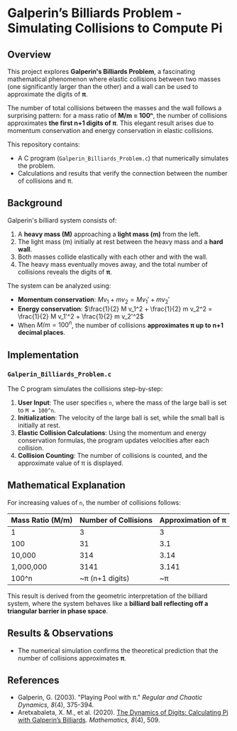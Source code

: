 # Galperin’s Billiards Problem - Simulating Collisions to Compute Pi

## Overview

This project explores **Galperin's Billiards Problem**, a fascinating mathematical phenomenon where elastic collisions between two masses (one significantly larger than the other) and a wall can be used to approximate the digits of **π**. 

The number of total collisions between the masses and the wall follows a surprising pattern: for a mass ratio of **M/m = 100ⁿ**, the number of collisions approximates **the first n+1 digits of π**. This elegant result arises due to momentum conservation and energy conservation in elastic collisions.

This repository contains:
- A C program (`Galperin_Billiards_Problem.c`) that numerically simulates the problem.
- Calculations and results that verify the connection between the number of collisions and π.

## Background

Galperin's billiard system consists of:
1. A **heavy mass (M)** approaching a **light mass (m)** from the left.
2. The light mass (m) initially at rest between the heavy mass and a **hard wall**.
3. Both masses collide elastically with each other and with the wall.
4. The heavy mass eventually moves away, and the total number of collisions reveals the digits of **π**.

The system can be analyzed using:
- **Momentum conservation**: $M v_1 + m v_2 = M v_1' + m v_2'$
- **Energy conservation**: $\frac{1}{2} M v_1^2 + \frac{1}{2} m v_2^2 = \frac{1}{2} M v_1'^2 + \frac{1}{2} m v_2'^2$
- When $M/m = 100^n$, the number of collisions **approximates π up to n+1 decimal places**.

## Implementation

### `Galperin_Billiards_Problem.c`

The C program simulates the collisions step-by-step:

1. **User Input**: The user specifies `n`, where the mass of the large ball is set to `M = 100^n`.
2. **Initialization**: The velocity of the large ball is set, while the small ball is initially at rest.
3. **Elastic Collision Calculations**: Using the momentum and energy conservation formulas, the program updates velocities after each collision.
4. **Collision Counting**: The number of collisions is counted, and the approximate value of π is displayed.


## Mathematical Explanation

For increasing values of `n`, the number of collisions follows:

| Mass Ratio (M/m) | Number of Collisions | Approximation of π |
|-----------------|--------------------|--------------------|
| 1              | 3                  | 3                 |
| 100            | 31                 | 3.1               |
| 10,000         | 314                | 3.14              |
| 1,000,000      | 3141               | 3.141             |
| 100^n          | ~π (n+1 digits)     | ~π                |

This result is derived from the geometric interpretation of the billiard system, where the system behaves like a **billiard ball reflecting off a triangular barrier in phase space**.

## Results & Observations

- The numerical simulation confirms the theoretical prediction that the number of collisions approximates **π**.

## References

- Galperin, G. (2003). "Playing Pool with π." *Regular and Chaotic Dynamics, 8*(4), 375-394.
- Aretxabaleta, X. M., et al. (2020). [The Dynamics of Digits: Calculating Pi with Galperin’s Billiards](https://www.mdpi.com/2227-7390/8/4/509). *Mathematics, 8*(4), 509.



